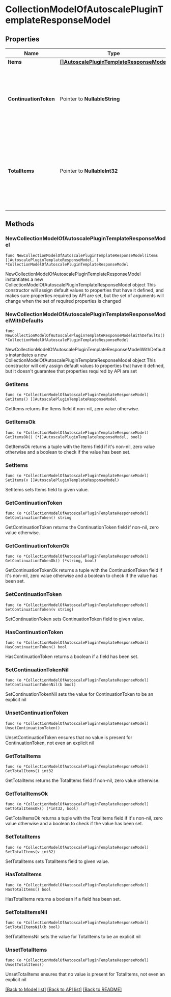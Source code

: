 # CollectionModelOfAutoscalePluginTemplateResponseModel

## Properties

Name | Type | Description | Notes
------------ | ------------- | ------------- | -------------
**Items** | [**[]AutoscalePluginTemplateResponseModel**](AutoscalePluginTemplateResponseModel.md) | List of items. | 
**ContinuationToken** | Pointer to **NullableString** | If present, indicates to the caller that the query was not complete, and they should call the API again specifying the continuation token as a query parameter. | [optional] 
**TotalItems** | Pointer to **NullableInt32** | Indicates the total number of items in the collection, which may be more than the number of Items returned, if there is a ContinuationToken.  Only returned in the response to &#x60;$search&#x60; APIs. | [optional] 

## Methods

### NewCollectionModelOfAutoscalePluginTemplateResponseModel

`func NewCollectionModelOfAutoscalePluginTemplateResponseModel(items []AutoscalePluginTemplateResponseModel, ) *CollectionModelOfAutoscalePluginTemplateResponseModel`

NewCollectionModelOfAutoscalePluginTemplateResponseModel instantiates a new CollectionModelOfAutoscalePluginTemplateResponseModel object
This constructor will assign default values to properties that have it defined,
and makes sure properties required by API are set, but the set of arguments
will change when the set of required properties is changed

### NewCollectionModelOfAutoscalePluginTemplateResponseModelWithDefaults

`func NewCollectionModelOfAutoscalePluginTemplateResponseModelWithDefaults() *CollectionModelOfAutoscalePluginTemplateResponseModel`

NewCollectionModelOfAutoscalePluginTemplateResponseModelWithDefaults instantiates a new CollectionModelOfAutoscalePluginTemplateResponseModel object
This constructor will only assign default values to properties that have it defined,
but it doesn't guarantee that properties required by API are set

### GetItems

`func (o *CollectionModelOfAutoscalePluginTemplateResponseModel) GetItems() []AutoscalePluginTemplateResponseModel`

GetItems returns the Items field if non-nil, zero value otherwise.

### GetItemsOk

`func (o *CollectionModelOfAutoscalePluginTemplateResponseModel) GetItemsOk() (*[]AutoscalePluginTemplateResponseModel, bool)`

GetItemsOk returns a tuple with the Items field if it's non-nil, zero value otherwise
and a boolean to check if the value has been set.

### SetItems

`func (o *CollectionModelOfAutoscalePluginTemplateResponseModel) SetItems(v []AutoscalePluginTemplateResponseModel)`

SetItems sets Items field to given value.


### GetContinuationToken

`func (o *CollectionModelOfAutoscalePluginTemplateResponseModel) GetContinuationToken() string`

GetContinuationToken returns the ContinuationToken field if non-nil, zero value otherwise.

### GetContinuationTokenOk

`func (o *CollectionModelOfAutoscalePluginTemplateResponseModel) GetContinuationTokenOk() (*string, bool)`

GetContinuationTokenOk returns a tuple with the ContinuationToken field if it's non-nil, zero value otherwise
and a boolean to check if the value has been set.

### SetContinuationToken

`func (o *CollectionModelOfAutoscalePluginTemplateResponseModel) SetContinuationToken(v string)`

SetContinuationToken sets ContinuationToken field to given value.

### HasContinuationToken

`func (o *CollectionModelOfAutoscalePluginTemplateResponseModel) HasContinuationToken() bool`

HasContinuationToken returns a boolean if a field has been set.

### SetContinuationTokenNil

`func (o *CollectionModelOfAutoscalePluginTemplateResponseModel) SetContinuationTokenNil(b bool)`

 SetContinuationTokenNil sets the value for ContinuationToken to be an explicit nil

### UnsetContinuationToken
`func (o *CollectionModelOfAutoscalePluginTemplateResponseModel) UnsetContinuationToken()`

UnsetContinuationToken ensures that no value is present for ContinuationToken, not even an explicit nil
### GetTotalItems

`func (o *CollectionModelOfAutoscalePluginTemplateResponseModel) GetTotalItems() int32`

GetTotalItems returns the TotalItems field if non-nil, zero value otherwise.

### GetTotalItemsOk

`func (o *CollectionModelOfAutoscalePluginTemplateResponseModel) GetTotalItemsOk() (*int32, bool)`

GetTotalItemsOk returns a tuple with the TotalItems field if it's non-nil, zero value otherwise
and a boolean to check if the value has been set.

### SetTotalItems

`func (o *CollectionModelOfAutoscalePluginTemplateResponseModel) SetTotalItems(v int32)`

SetTotalItems sets TotalItems field to given value.

### HasTotalItems

`func (o *CollectionModelOfAutoscalePluginTemplateResponseModel) HasTotalItems() bool`

HasTotalItems returns a boolean if a field has been set.

### SetTotalItemsNil

`func (o *CollectionModelOfAutoscalePluginTemplateResponseModel) SetTotalItemsNil(b bool)`

 SetTotalItemsNil sets the value for TotalItems to be an explicit nil

### UnsetTotalItems
`func (o *CollectionModelOfAutoscalePluginTemplateResponseModel) UnsetTotalItems()`

UnsetTotalItems ensures that no value is present for TotalItems, not even an explicit nil

[[Back to Model list]](../README.md#documentation-for-models) [[Back to API list]](../README.md#documentation-for-api-endpoints) [[Back to README]](../README.md)


